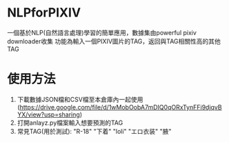# NLPforPIXIV
一個基於NLP(自然語言處理)學習的簡單應用，數據集由powerful pixiv downloader收集
功能為輸入一個PIXIV圖片的TAG，返回與TAG相關性高的其他TAG
# 使用方法
1. 下載數據JSON檔和CSV檔至本倉庫內一起使用(https://drive.google.com/file/d/1wMobOobA7mDIQ0qORxTynFFi9djqvBYX/view?usp=sharing)
2. 打開anlayz.py檔案輸入想要預測的TAG
3. 常見TAG(用於測試): "R-18" "下着" "loli" "エロ衣装" "腋"
